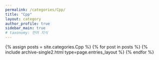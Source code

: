 ```yaml
---
permalink: /categories/Cpp/
title: "Cpp"
layout: category
author_profile: true
sidebar_main: true
# taxonomy: 언어 지식
---
```

{% assign posts = site.categories.Cpp %}
{% for post in posts %} {% include archive-single2.html type=page.entries_layout %} {% endfor %}